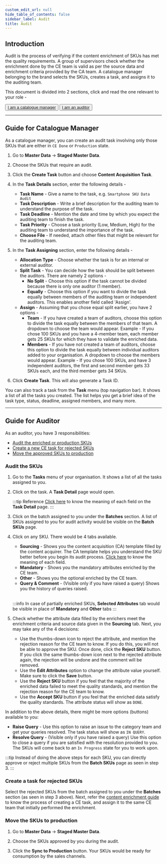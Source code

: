 ```yaml
---
custom_edit_url: null
hide_table_of_contents: false
sidebar_label: Audit
title: Audit
---
```


## Introduction

Audit is the process of verifying if the content enrichment of SKUs has met the quality requirements. A group of supervisors check whether the enrichment done by the CE team is valid as per the source data and enrichment criteria provided by the CA team. A catalogue manager belonging to the brand selects the SKUs, creates a task, and assigns it to the auditing team.

This document is divided into 2 sections, click and read the one relevant to your role - 
<div class="button-container">
  <button class="member1"><a href="#guide-for-catalogue-manager">I am a catalogue manager</a></button>
  <button class="member2"><a href="#guide-for-auditor">I am an auditor</a></button>
</div>

---

## Guide for Catalogue Manager

As a catalogue manager, you can create an audit task involving only those SKUs that are either in `CE Done` or `Production` state.

1. Go to **Master Data** → **Staged Master Data**.

2. Choose the SKUs that require an audit.

3. Click the **Create Task** button and choose **Content Acquisition Task**.

4. In the **Task Details** section, enter the following details - 
    * **Task Name** - Give a name to the task, e.g. `Smartphone SKU Data Audit`
    * **Task Description** - Write a brief description for the auditing team to understand the purpose of the task.
    * **Task Deadline** - Mention the date and time by which you expect the auditing team to finish the task.
    * **Task Priority** - Choose a task priority (Low, Medium, High) for the auditing team to understand the importance of the task.
    * **Choose File** - If needed, attach other files that might be relevant for the auditing team.

5. In the **Task Assigning** section, enter the following details - 
    * **Allocation Type** - Choose whether the task is for an internal or external auditor.
    * **Split Task** - You can decide how the task should be split between the auditors. There are namely 2 options - 
        * **No Split** - Choose this option if the task cannot be divided because there is only one auditor (1 member).
        * **Equally** -  Choose this option if you want to divide the task equally between members of the auditing team or independent auditors. This enables another field called 'Assign'.
    * **Assign** - Assuming that you chose equal split earlier, you have 2 options - 
        * **Team** - If you have created a team of auditors, choose this option to divide the task equally between the members of that team. A dropdown to choose the team would appear. Example -  If you chose 100 SKUs and you have a 4-member team, each member gets 25 SKUs for which they have to validate the enriched data.
        * **Members** - If you have not created a team of auditors, choose this option to divide the task equally between individual auditors added to your organisation. A dropdown to choose the members would appear. Example -  If you chose 100 SKUs, and have 3 independent auditors, the first and second member gets 33 SKUs each, and the third member gets 34 SKUs.

6. Click **Create Task**. This will also generate a Task ID.

You can also track a task from the **Task** menu (top navigation bar). It shows a list of all the tasks you created. The list helps you get a brief idea of the task type, status, deadline, assigned members, and many more.

---

## Guide for Auditor

As an auditor, you have 3 responsibilities:
* [Audit the enriched or production SKUs](#audit-the-skus)
* [Create a new CE task for rejected SKUs](#create-a-task-for-rejected-skus)
* [Move the approved SKUs to production](#move-the-skus-to-production)

### Audit the SKUs

1. Go to the **Tasks** menu of your organisation. It shows a list of all the tasks assigned to you.

2. Click on the task. A **Task Detail** page would open.

    :::tip Reference
    [Click here](/docs/task-manager/extra/audit-task-details) to know the meaning of each field on the **Task Detail** page.
    :::

3. Click on the batch assigned to you under the **Batches** section. A list of SKUs assigned to you for audit activity would be visible on the **Batch SKUs** page.

4. Click on any SKU. There would be 4 tabs available.
    * **Sourcing** - Shows you the content acquisition (CA) template filled by the content acquirer. The CA template helps you understand the SKU better before you begin its audit process. [Click here](/docs/task-manager/ca-template) to know the meaning of each field.
    * **Mandatory** - Shows you the mandatory attributes enriched by the CE team. 
    * **Other** - Shows you the optional enriched by the CE team. 
    * **Query & Comment** -  (Visible only if you have raised a query) Shows you the history of queries raised.

    <br />
    
    :::info
    In case of partially enriched SKUs, **Selected Attributes** tab would be visible in place of **Mandatory** and **Other** tabs
    :::

5. Check whether the attribute data filled by the enrichers meet the enrichment criteria and source data given in the **Sourcing** tab. Next, you may take any of the 4 decisions:
    * Use the thumbs-down icon to reject the attribute, and mention the rejection reason for the CE team to know. If you do this, you will not be able to approve the SKU. Once done, click the **Reject SKU** button. If you click the same thumbs-down icon next to the rejected attribute again, the rejection will be undone and the comment will be removed.
    * Use the **Edit Attributes** option to change the attribute value yourself. Make sure to click the **Save** button.
    * Use the **Reject SKU** button if you feel that the majority of the enriched data failed to meet the quality standards, and mention the rejection reason for the CE team to know.
    * Use the **Accept SKU** button if you feel that the enriched data satisfy the quality standards. The attribute status will show as `DONE`.


In addition to the above details, there might be more options (buttons) available to you:
* **Raise Query** - Use this option to raise an issue to the category team and get your queries resolved. The task status will show as `IN QUERY`.
* **Resolve Query** - (Visible only if you have raised a query) Use this option to close a query if you are satisfied with the resolution provided to you. The SKUs will come back to an `In Progress` state for you to work upon.

:::tip
Instead of doing the above steps for each SKU, you can directly approve or reject multiple SKUs from the **Batch SKUs** page as seen in step 3.
:::

### Create a task for rejected SKUs

Select the rejected SKUs from the batch assigned to you under the **Batches** section (as seen in step 3 above). Next, refer the [content enrichment guide](/docs/task-manager/content-enrichment#guide-for-catalogue-manager) to know the process of creating a CE task, and assign it to the same CE team that initially performed the enrichment.


### Move the SKUs to production

1. Go to **Master Data** → **Staged Master Data**.

2. Choose the SKUs approved by you during the audit.

3. Click the **Sync to Production** button. Your SKUs would be ready for consumption by the sales channels.




 














